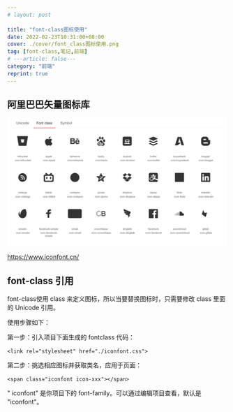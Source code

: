 ```yaml
---
# layout: post

title: "font-class图标使用"
date: 2022-02-23T10:31:00+08:00
cover: ./cover/font_class图标使用.png
tag: [font-class,笔记,前端]
# ---article: false---
category: "前端"
reprint: true
---
```


## 阿里巴巴矢量图标库

![](./cover/font_class图标使用.png)

<https://www.iconfont.cn/>

## font-class 引用

font-class使用 class 来定义图标，所以当要替换图标时，只需要修改 class 里面的 Unicode 引用。

使用步骤如下：

第一步：引入项目下面生成的 fontclass 代码：

```
<link rel="stylesheet" href="./iconfont.css">
```

第二步：挑选相应图标并获取类名，应用于页面：

```
<span class="iconfont icon-xxx"></span>
```

" iconfont" 是你项目下的 font-family。可以通过编辑项目查看，默认是 "iconfont"。
